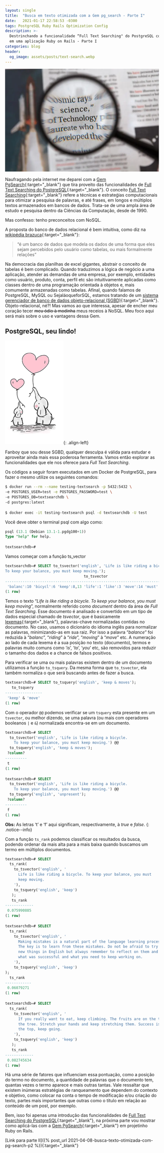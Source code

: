 ```yaml
---
layout: single
title:  "Busca em texto otimizada com a Gem pg_search - Parte I"
date:   2021-01-17 22:58:53 -0300
tags: PostgreSQL Ruby Rails Optimization Config
description: >-
  Destrinchando a funcionalidade “Full Text Searching" do PostgreSQL com a Gem pg_search
  em uma aplicação Ruby on Rails - Parte I
categories: blog
header:
  og_image: assets/posts/text-search.webp
---
```


![Full Text Searching](/assets/posts/text-search.webp)

Naufragando pela internet me deparei com a [Gem PgSearch](https://github.com/Casecommons/pg_search){:target="_blank"}
que tira proveito das funcionalidades de
[Full Text Searching do PostgreSQL](https://www.postgresql.org/docs/current/textsearch-intro.html){:target="_blank"}.
O conceito [Full Text Searching](https://en.wikipedia.org/wiki/Full-text_search){:target="_blank"}
refere a técnicas e estrateǵias computacionais para otimizar a pesquisa de palavras, e até frases,
em longos e múltiplos textos armazenados em bancos de dados. Trata-se de uma ampla área de estudo
e pesquisa dentro da Ciências da Computação, desde de 1990.
<!-- excerpt-separator -->

Mas confesso: tenho preconceitos com NoSQL.

A proposta do banco de dados relacional é bem intuitiva, como diz na
[wikipédia brazuca](https://pt.wikipedia.org/wiki/Banco_de_dados_relacional){:target="_blank"}:
> “é um banco de dados que modela os dados de uma forma que eles sejam percebidos pelo usuário
> como tabelas, ou mais formalmente relações”

Na democracia das planilhas de excel gigantes, abstrair o conceito de tabelas é bem complicado.
Quando traduzimos a lógica de negócio a uma aplicação, atender as demandas de uma empresa, por
exemplo, entidades como usuário, produto, conta, perfil etc são intuitivamente aplicadas como
classes dentro de uma programação orientada à objetos e, mais comumente armazenadas como tabelas.
Afinal, quando falamos de PostgreSQL, MySQL ou SejaláoqueforSQL, estamos tratando de um
[sistema gerenciador de banco de dados objeto-relacional (SGBD)](https://pt.wikipedia.org/wiki/Sistema_de_gerenciamento_de_banco_de_dados){:target="_blank"}.
Objeto-relacional, né?! Mas vamos ao que interessa, apesar de encher meu coração tecer ~~meu ódio
à modinha~~ meus receios à NoSQL. Meu foco aqui será mais sobre o uso e vantagens dessa Gem.


## PostgreSQL, seu lindo!

![PostgreSQL, seu lindo!](/assets/posts/elephants-love.webp){: .align-left}

Fanboy que sou desse SGBD, qualquer desculpa é válida para estudar e aproveitar ainda mais essa
poderosa ferramenta. Vamos então explorar as funcionalidades que ele nos oferece para *Full Text
Searching*.

Os códigos a seguir foram executados em um Docker de PostgreSQL, para fazer o mesmo utilize os
seguintes comandos:

```bash
$ docker run --rm --name testing-textsearch -p 5432:5432 \
-e POSTGRES_USER=test -e POSTGRES_PASSWORD=test \
-e POSTGRES_DB=textsearchdb \
-d postgres:latest

$ docker exec -it testing-textsearch psql -d textsearchdb -U test
```

Você deve obter o terminal psql com algo como:

```sql
psql (13.1 (Debian 13.1-1.pgdg100+1))
Type "help" for help.

textsearchdb=#
```

Vamos começar com a função ts_vector

```sql
textsearchdb=# SELECT to_tsvector('english', 'Life is like riding a bicycle.
To keep your balance, you must keep moving.');
                                    to_tsvector
-----------------------------------------------------------------------------------
 'balanc':10 'bicycl':6 'keep':8,13 'life':1 'like':3 'move':14 'must':12 'ride':4
(1 row)
```

Temos o texto “*Life is like riding a bicycle. To keep your balance, you must keep moving*”,
normalmente referido como *document* dentro da área de *Full Text Searching*. Esse documento é
analisado e convertido em um tipo de dados especial chamado de *tsvector*, que é basicamente
[lexemas](https://radames.manosso.nom.br/linguagem/gramatica/morfologia/lexema/){:target="_blank"},
palavras-chave normalizadas contidas no documento. No caso, usamos o dicionário do idioma inglês
para normalizar as palavras, minimizando-as em sua raiz. Por isso a palavra “*balance*” foi
reduzida à “*balanc*”, “*riding*” à “*ride*”, “*moving*” à “*move*” etc. A numeração ao lado de
cada lexema é a sua posição no texto (documento), termos e palavras muito comuns como ‘*is*’,
‘*to*’, ‘*you*’ etc, são removidos para reduzir o tamanho dos dados e a chance de falsos positivos.

Para verificar se uma ou mais palavras existem dentro de um documento utilizamos a função
```to_tsquery```. Da mesma forma que ```to_tsvector```, ela também normaliza o que será buscando
antes de fazer a busca.

```sql
textsearchdb=# SELECT to_tsquery('english', 'keep & moves');
   to_tsquery
-----------------
 'keep' & 'move'
(1 row)
```

Com o operador ```@@``` podemos verificar se um ```tsquery``` esta presente em um ```tsvector```,
ou melhor dizendo, se uma palavra (ou mais com operadores booleanos ```|``` e ```&```) normalizada
encontra-se em um documento.

```sql
textsearchdb=# SELECT
  to_tsvector('english', 'Life is like riding a bicycle.
    To keep your balance, you must keep moving.') @@
  to_tsquery('english', 'keep & moves');
 ?column?
----------
 t
(1 row)

textsearchdb=# SELECT
  to_tsvector('english', 'Life is like riding a bicycle.
    To keep your balance, you must keep moving.') @@
  to_tsquery('english', 'unpresent');
 ?column?
----------
 f
(1 row)
```

**Obs:** As letras ‘t’ e ‘f’ aqui significam, respectivamente, à *true* e *false*.
{: .notice--info}

Com a função ```ts_rank``` podemos classificar os resultados da busca, podendo ordenar da mais alta
para a mais baixa quando buscamos um termo em múltiplos documentos.

```sql
textsearchdb=# SELECT
  ts_rank(
    to_tsvector('english', '
      Life is like riding a bicycle. To keep your balance, you must
      keep moving.
    '),
    to_tsquery('english', 'keep')
   );
   ts_rank
-------------
 0.075990885
(1 row)

textsearchdb=# SELECT
  ts_rank(
    to_tsvector('english', '
      Making mistakes is a natural part of the language learning process.
      The key is to learn from these mistakes. Do not be afraid to try out
      new things in English but always remember to reflect on them and decide
      what was successful and what you need to keep working on.
    '),
    to_tsquery('english', 'keep')
);
  ts_rank
------------
 0.06079271
(1 row)

textsearchdb=# SELECT
  ts_rank(
    to_tsvector('english', '
      If you really want to eat, keep climbing. The fruits are on the top of
      the tree. Stretch your hands and keep stretching them. Success is on
      the top, keep going.
    '),
    to_tsquery('english', 'keep')
   );
   ts_rank
-------------
 0.082745634
(1 row)
```

Há uma série de fatores que influenciam essa pontuação, como a posição do termo no documento, a
quantidade de palavras que o documento tem, quantas vezes o termo aparece e mais outras tantas.
Vale ressaltar que existem inúmeras estratégias de ranqueamento que dependem do contexto e
objetivo, como colocar na conta o tempo de modificação e/ou criação do texto, partes mais
importantes que outras como o título em relação ao conteúdo de um post, por exemplo.

Bem, isso foi apenas uma introdução das funcionalidades de
[Full Text Searching do PostgreSQL](https://www.postgresql.org/docs/current/textsearch-intro.html){:target="_blank"},
na próxima parte vou mostrar como aplicá-las com a
[Gem PgSearch](https://github.com/Casecommons/pg_search){:target="_blank"} em projetinho Ruby on
Rails.

[Link para parte II]({% post_url 2021-04-08-busca-texto-otimizada-com-pg-search-p2 %}){:target="_blank"}
